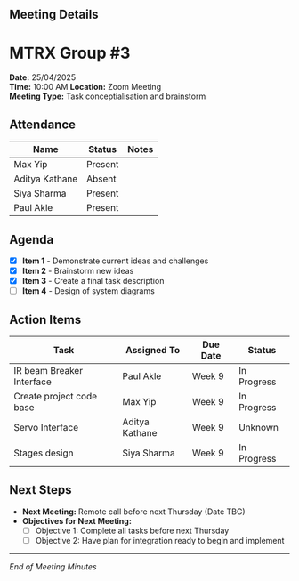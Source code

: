 ## Meeting Details 
# MTRX Group #3 
**Date:** 25/04/2025  
**Time:** 10:00 AM 
**Location:** Zoom Meeting  
**Meeting Type:** Task conceptialisation and brainstorm 

## Attendance  
| Name          | Status   | Notes |
|---------------|----------|-------|
| Max Yip | Present  |  |
| Aditya Kathane    | Absent  |  |
| Siya Sharma    | Present  |  |
| Paul Akle     | Present  |  |

## Agenda  
- [x] **Item 1** - Demonstrate current ideas and challenges
- [x] **Item 2** - Brainstorm new ideas
- [x] **Item 3** - Create a final task description 
- [ ] **Item 4** - Design of system diagrams 

## Action Items  
| Task | Assigned To | Due Date | Status |
|------|------------|---------|--------|
| IR beam Breaker Interface | Paul Akle | Week 9 | In Progress |
| Create project code base | Max Yip | Week 9 | In Progress |
| Servo Interface | Aditya Kathane | Week 9 | Unknown |
| Stages design | Siya Sharma | Week 9 | In Progress  |

## Next Steps  
- **Next Meeting:** Remote call before next Thursday (Date TBC)  
- **Objectives for Next Meeting:**  
  - [ ] Objective 1: Complete all tasks before next Thursday 
  - [ ] Objective 2: Have plan for integration ready to begin and implement

---
*End of Meeting Minutes* 
